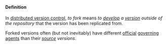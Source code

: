 #### Definition

In [distributed version control](https://github.com/gcassel/Modular-Organization-Terminology/blob/master/terms/distributed-version-control.md), *to fork* means *to [develop](https://github.com/gcassel/Modular-Organization-Terminology/blob/master/terms/develop.md) a [version](https://github.com/gcassel/Modular-Organization-Terminology/blob/master/terms/version.md) outside of the repository* that the version has been replicated from.  

Forked versions often (but not inevitably) have different [official](https://github.com/gcassel/Modular-Organization-Terminology/blob/master/terms/official.md) [governing](https://github.com/gcassel/Modular-Organization-Terminology/blob/master/terms/governance.md) [agents](https://github.com/gcassel/Modular-Organization-Terminology/blob/master/terms/agent.md) than their *[source](https://github.com/gcassel/Modular-Organization-Terminology/blob/master/terms/source.md) versions*.
